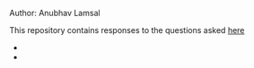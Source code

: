 Author: Anubhav Lamsal 

This repository contains responses to the questions asked [here](https://github.com/Kevin-at-ifx/internship-entry-assessment.git)
- [](programming-test.md)
- [](hiring-questions.md)